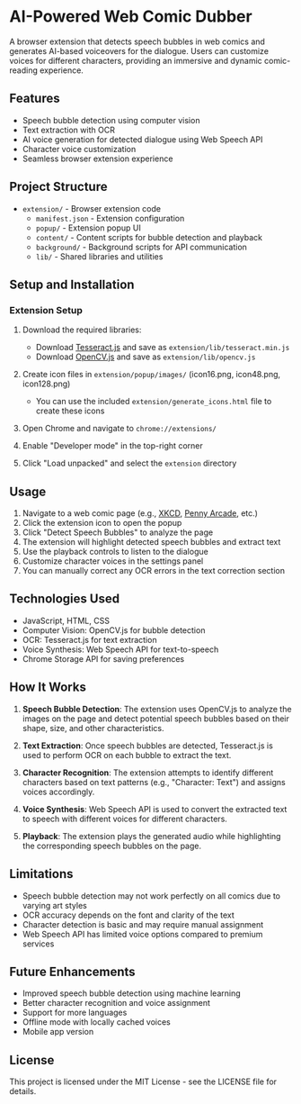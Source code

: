 # AI-Powered Web Comic Dubber

A browser extension that detects speech bubbles in web comics and generates AI-based voiceovers for the dialogue. Users can customize voices for different characters, providing an immersive and dynamic comic-reading experience.

## Features

-   Speech bubble detection using computer vision
-   Text extraction with OCR
-   AI voice generation for detected dialogue using Web Speech API
-   Character voice customization
-   Seamless browser extension experience

## Project Structure

-   `extension/` - Browser extension code
    -   `manifest.json` - Extension configuration
    -   `popup/` - Extension popup UI
    -   `content/` - Content scripts for bubble detection and playback
    -   `background/` - Background scripts for API communication
    -   `lib/` - Shared libraries and utilities

## Setup and Installation

### Extension Setup

1. Download the required libraries:

    - Download [Tesseract.js](https://github.com/naptha/tesseract.js/tree/master/dist) and save as `extension/lib/tesseract.min.js`
    - Download [OpenCV.js](https://docs.opencv.org/3.4.0/opencv.js) and save as `extension/lib/opencv.js`

2. Create icon files in `extension/popup/images/` (icon16.png, icon48.png, icon128.png)

    - You can use the included `extension/generate_icons.html` file to create these icons

3. Open Chrome and navigate to `chrome://extensions/`

4. Enable "Developer mode" in the top-right corner

5. Click "Load unpacked" and select the `extension` directory

## Usage

1. Navigate to a web comic page (e.g., [XKCD](https://xkcd.com/), [Penny Arcade](https://www.penny-arcade.com/), etc.)
2. Click the extension icon to open the popup
3. Click "Detect Speech Bubbles" to analyze the page
4. The extension will highlight detected speech bubbles and extract text
5. Use the playback controls to listen to the dialogue
6. Customize character voices in the settings panel
7. You can manually correct any OCR errors in the text correction section

## Technologies Used

-   JavaScript, HTML, CSS
-   Computer Vision: OpenCV.js for bubble detection
-   OCR: Tesseract.js for text extraction
-   Voice Synthesis: Web Speech API for text-to-speech
-   Chrome Storage API for saving preferences

## How It Works

1. **Speech Bubble Detection**: The extension uses OpenCV.js to analyze the images on the page and detect potential speech bubbles based on their shape, size, and other characteristics.

2. **Text Extraction**: Once speech bubbles are detected, Tesseract.js is used to perform OCR on each bubble to extract the text.

3. **Character Recognition**: The extension attempts to identify different characters based on text patterns (e.g., "Character: Text") and assigns voices accordingly.

4. **Voice Synthesis**: Web Speech API is used to convert the extracted text to speech with different voices for different characters.

5. **Playback**: The extension plays the generated audio while highlighting the corresponding speech bubbles on the page.

## Limitations

-   Speech bubble detection may not work perfectly on all comics due to varying art styles
-   OCR accuracy depends on the font and clarity of the text
-   Character detection is basic and may require manual assignment
-   Web Speech API has limited voice options compared to premium services

## Future Enhancements

-   Improved speech bubble detection using machine learning
-   Better character recognition and voice assignment
-   Support for more languages
-   Offline mode with locally cached voices
-   Mobile app version

## License

This project is licensed under the MIT License - see the LICENSE file for details.
